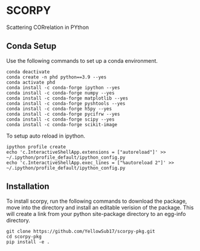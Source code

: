 # SCORPY



Scattering CORrelation in PYthon 


## Conda Setup

Use the following commands to set up a conda environment.

    conda deactivate
    conda create -n phd python==3.9 --yes
    conda activate phd
    conda install -c conda-forge ipython --yes
    conda install -c conda-forge numpy --yes
    conda install -c conda-forge matplotlib --yes
    conda install -c conda-forge pyshtools --yes
    conda install -c conda-forge h5py --yes
    conda install -c conda-forge pycifrw --yes
    conda install -c conda-forge scipy --yes
    conda install -c conda-forge scikit-image

To setup auto reload in ipython.

    ipython profile create
    echo 'c.InteractiveShellApp.extensions = ["autoreload"]' >> ~/.ipython/profile_default/ipython_config.py
    echo 'c.InteractiveShellApp.exec_lines = ["%autoreload 2"]' >> ~/.ipython/profile_default/ipython_config.py

    
## Installation 

To install scorpy, run the following commands to download the package, move into the directory and install an editable verision of the package.
This will create a link from your python site-package directory to an egg-info directory.

    git clone https://github.com/YellowSub17/scorpy-pkg.git
    cd scorpy-pkg
    pip install -e .


